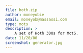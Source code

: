 ```yaml
---
file: hoth.zip
author: moneyobie
email: moneyob@massassi.com
type: mots
description: >
    A set of Hoth 3DOs for MotS.
date: 11/20/00
screenshot: generator.jpg
---
```

